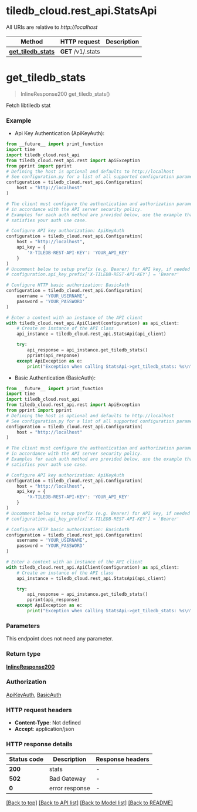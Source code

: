 # tiledb_cloud.rest_api.StatsApi

All URIs are relative to _http://localhost_

| Method                                               | HTTP request       | Description |
| ---------------------------------------------------- | ------------------ | ----------- |
| [**get_tiledb_stats**](StatsApi.md#get_tiledb_stats) | **GET** /v1/.stats |

# **get_tiledb_stats**

> InlineResponse200 get_tiledb_stats()

Fetch libtiledb stat

### Example

- Api Key Authentication (ApiKeyAuth):

```python
from __future__ import print_function
import time
import tiledb_cloud.rest_api
from tiledb_cloud.rest_api.rest import ApiException
from pprint import pprint
# Defining the host is optional and defaults to http://localhost
# See configuration.py for a list of all supported configuration parameters.
configuration = tiledb_cloud.rest_api.Configuration(
    host = "http://localhost"
)

# The client must configure the authentication and authorization parameters
# in accordance with the API server security policy.
# Examples for each auth method are provided below, use the example that
# satisfies your auth use case.

# Configure API key authorization: ApiKeyAuth
configuration = tiledb_cloud.rest_api.Configuration(
    host = "http://localhost",
    api_key = {
        'X-TILEDB-REST-API-KEY': 'YOUR_API_KEY'
    }
)
# Uncomment below to setup prefix (e.g. Bearer) for API key, if needed
# configuration.api_key_prefix['X-TILEDB-REST-API-KEY'] = 'Bearer'

# Configure HTTP basic authorization: BasicAuth
configuration = tiledb_cloud.rest_api.Configuration(
    username = 'YOUR_USERNAME',
    password = 'YOUR_PASSWORD'
)

# Enter a context with an instance of the API client
with tiledb_cloud.rest_api.ApiClient(configuration) as api_client:
    # Create an instance of the API class
    api_instance = tiledb_cloud.rest_api.StatsApi(api_client)

    try:
        api_response = api_instance.get_tiledb_stats()
        pprint(api_response)
    except ApiException as e:
        print("Exception when calling StatsApi->get_tiledb_stats: %s\n" % e)
```

- Basic Authentication (BasicAuth):

```python
from __future__ import print_function
import time
import tiledb_cloud.rest_api
from tiledb_cloud.rest_api.rest import ApiException
from pprint import pprint
# Defining the host is optional and defaults to http://localhost
# See configuration.py for a list of all supported configuration parameters.
configuration = tiledb_cloud.rest_api.Configuration(
    host = "http://localhost"
)

# The client must configure the authentication and authorization parameters
# in accordance with the API server security policy.
# Examples for each auth method are provided below, use the example that
# satisfies your auth use case.

# Configure API key authorization: ApiKeyAuth
configuration = tiledb_cloud.rest_api.Configuration(
    host = "http://localhost",
    api_key = {
        'X-TILEDB-REST-API-KEY': 'YOUR_API_KEY'
    }
)
# Uncomment below to setup prefix (e.g. Bearer) for API key, if needed
# configuration.api_key_prefix['X-TILEDB-REST-API-KEY'] = 'Bearer'

# Configure HTTP basic authorization: BasicAuth
configuration = tiledb_cloud.rest_api.Configuration(
    username = 'YOUR_USERNAME',
    password = 'YOUR_PASSWORD'
)

# Enter a context with an instance of the API client
with tiledb_cloud.rest_api.ApiClient(configuration) as api_client:
    # Create an instance of the API class
    api_instance = tiledb_cloud.rest_api.StatsApi(api_client)

    try:
        api_response = api_instance.get_tiledb_stats()
        pprint(api_response)
    except ApiException as e:
        print("Exception when calling StatsApi->get_tiledb_stats: %s\n" % e)
```

### Parameters

This endpoint does not need any parameter.

### Return type

[**InlineResponse200**](InlineResponse200.md)

### Authorization

[ApiKeyAuth](../README.md#ApiKeyAuth), [BasicAuth](../README.md#BasicAuth)

### HTTP request headers

- **Content-Type**: Not defined
- **Accept**: application/json

### HTTP response details

| Status code | Description    | Response headers |
| ----------- | -------------- | ---------------- |
| **200**     | stats          | -                |
| **502**     | Bad Gateway    | -                |
| **0**       | error response | -                |

[[Back to top]](#) [[Back to API list]](../README.md#documentation-for-api-endpoints) [[Back to Model list]](../README.md#documentation-for-models) [[Back to README]](../README.md)
